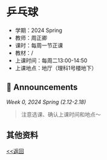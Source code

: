 # 乒乓球

* 学期：2024 Spring
* 教师：周正卿
* 课时：每周一节正课
* 教材：/
* 上课时间：每周二13:00-14:50
* 上课地点：地厅（理科1号楼地下）

## 📢 Announcements

*Week 0, 2024 Spring (2.12-2.18)*

> 注意选课、确认上课时间和地点～


## 其他资料

[<<返回](university_courses)